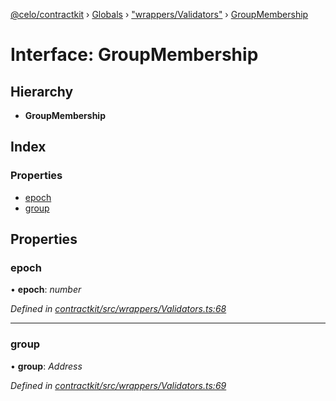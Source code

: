 [@celo/contractkit](../README.md) › [Globals](../globals.md) › ["wrappers/Validators"](../modules/_wrappers_validators_.md) › [GroupMembership](_wrappers_validators_.groupmembership.md)

# Interface: GroupMembership

## Hierarchy

* **GroupMembership**

## Index

### Properties

* [epoch](_wrappers_validators_.groupmembership.md#epoch)
* [group](_wrappers_validators_.groupmembership.md#group)

## Properties

###  epoch

• **epoch**: *number*

*Defined in [contractkit/src/wrappers/Validators.ts:68](https://github.com/celo-org/celo-monorepo/blob/master/packages/sdk/contractkit/src/wrappers/Validators.ts#L68)*

___

###  group

• **group**: *Address*

*Defined in [contractkit/src/wrappers/Validators.ts:69](https://github.com/celo-org/celo-monorepo/blob/master/packages/sdk/contractkit/src/wrappers/Validators.ts#L69)*
